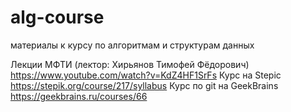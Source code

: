 # alg-course
материалы к курсу по алгоритмам и структурам данных

Лекции МФТИ (лектор: Хирьянов Тимофей Фёдорович) https://www.youtube.com/watch?v=KdZ4HF1SrFs 
Курс на Stepic  https://stepik.org/course/217/syllabus 
Курс по git на GeekBrains https://geekbrains.ru/courses/66
